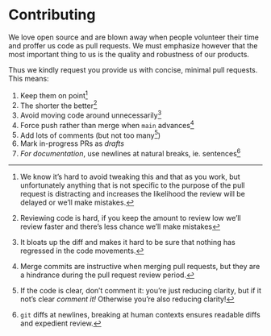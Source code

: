 # Contributing

We love open source and are blown away when people volunteer their time and
proffer us code as pull requests. We must emphasize however that the most
important thing to us is the quality and robustness of our products.

Thus we kindly request you provide us with concise, minimal pull requests.
This means:

1. Keep them on point[^1]
2. The shorter the better[^2]
3. Avoid moving code around unnecessarily[^3]
4. Force push rather than merge when `main` advances[^4]
5. Add lots of comments (but not too many[^5])
6. Mark in-progress PRs as *drafts*
7. *For documentation*, use newlines at natural breaks, ie. sentences[^7]

[^1]: We know it’s hard to avoid tweaking this and that as you work, but
    unfortunately anything that is not specific to the purpose of the pull
    request is distracting and increases the likelihood the review will be
    delayed or we’ll make mistakes.
[^2]: Reviewing code is hard, if you keep the amount to
    review low we’ll review faster and there’s less chance we’ll make mistakes
[^3]: It bloats up the diff and makes it hard to be sure that nothing has
    regressed in the code movements.[^refactors]
[^4]: Merge commits are instructive when merging pull requests, but they are
    a hindrance during the pull request review period.
[^5]: If the code is clear, don’t comment it: you’re just reducing clarity,
    but if it not’s clear *comment it!* Otherwise you’re also reducing
    clarity!
[^7]: `git` diffs at newlines, breaking at human contexts ensures readable diffs and expedient review.

[^refactors]: Don’t get us wrong: We love refactors!
    Over time code gets warts and you might well be the beautician we need.
    If you want to refactor please submit the refactor as an *entirely separate
    pull request*!
